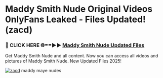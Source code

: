 # Maddy Smith Nude Original Videos 0nlyFans Leaked - Files Updated! (zacd)

<h3>🔴 CLICK HERE 🌐==►► <a href="https://tinyurl.com/4mcuefdz" rel="nofollow">Maddy Smith Nude Updated Files</a></h3>

Get Maddy Smith Nude and all content. Now you can access all videos and pictures of Maddy Smith Nude. New Updated Files 2025!

[![zacd](https://i.imgur.com/StAQSOY.gif)](https://tinyurl.com/4mcuefdz)
maddy maye nudes